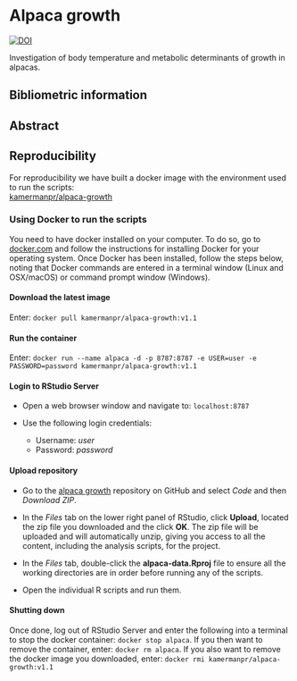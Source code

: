 # Alpaca growth

[![DOI](https://zenodo.org/badge/383789985.svg)](https://zenodo.org/badge/latestdoi/383789985)

Investigation of body temperature and metabolic determinants of growth in alpacas.

## Bibliometric information


## Abstract


## Reproducibility

For reproducibility we have built a docker image with the environment used to run the scripts:  
[kamermanpr/alpaca-growth](https://hub.docker.com/repository/docker/kamermanpr/alpaca-growth)

### Using Docker to run the scripts

You need to have docker installed on your computer. To do so, go to [docker.com](https://www.docker.com/community-edition#/download) and follow the instructions for installing Docker for your operating system. Once Docker has been installed, follow the steps below, noting that Docker commands are entered in a terminal window (Linux and OSX/macOS) or command prompt window (Windows). 

#### Download the latest image

Enter: `docker pull kamermanpr/alpaca-growth:v1.1`

#### Run the container

Enter: `docker run --name alpaca -d -p 8787:8787 -e USER=user -e PASSWORD=password kamermanpr/alpaca-growth:v1.1`

#### Login to RStudio Server

- Open a web browser window and navigate to: `localhost:8787`

- Use the following login credentials: 
    - Username: _user_	
    - Password: _password_
    
#### Upload repository

- Go to the [alpaca growth](https://github.com/kamermanpr/alpaca-growth.git) repository on GitHub and select _Code_ and then _Download ZIP_.

- In the _Files_ tab on the lower right panel of RStudio, click **Upload**, located the zip file you downloaded and the click **OK**. The zip file will be uploaded and will automatically unzip, giving you access to all the content, including the analysis scripts, for the project.

- In the _Files_ tab, double-click the **alpaca-data.Rproj** file to ensure all the working directories are in order before running any of the scripts.

- Open the individual R scripts and run them.

#### Shutting down

Once done, log out of RStudio Server and enter the following into a terminal to stop the docker container: `docker stop alpaca`. If you then want to remove the container, enter: `docker rm alpaca`. If you also want to remove the docker image you downloaded, enter: `docker rmi kamermanpr/alpaca-growth:v1.1`
